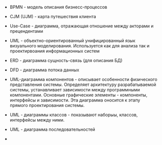 - BPMN - модель описания бизнесс-процессов

- CJM (UJM) - карта путешествия клиента

- Use-Case - диаграмма, отражающая отношение между акторами и прецендентами

- UML - объектно-ориентированный унифицированный язык визуального моделирования. Используется как для анализа так и проектирвоания информационных систем

- ERD - диаграмма сущность-связь (для описания БД)

- DFD - диаграмма потока данных

- UML-диаграмма компонентов - описывает особенности физического представления системы. Определяет архитектуру разрабатываемой системы, устанавливает зависимости между программными компонентами. Основные графические элементы - компоненты, интерфейсы и зависимости. Эта диаграмма оносится к этапу прямого проектирования системы. 

- UML - диаграммы классов - показывают наборыы, классов, интерфейсы между ними. 

- UML - диаграмма последовательностей

- 
